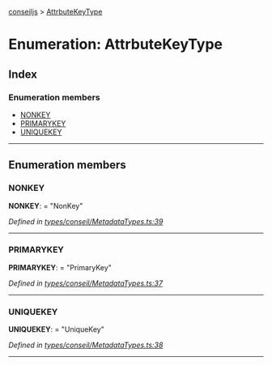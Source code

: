 [conseiljs](../README.md) > [AttrbuteKeyType](../enums/attrbutekeytype.md)

# Enumeration: AttrbuteKeyType

## Index

### Enumeration members

* [NONKEY](attrbutekeytype.md#nonkey)
* [PRIMARYKEY](attrbutekeytype.md#primarykey)
* [UNIQUEKEY](attrbutekeytype.md#uniquekey)

---

## Enumeration members

<a id="nonkey"></a>

###  NONKEY

**NONKEY**:  = "NonKey"

*Defined in [types/conseil/MetadataTypes.ts:39](https://github.com/Cryptonomic/ConseilJS/blob/9d6b05b/src/types/conseil/MetadataTypes.ts#L39)*

___
<a id="primarykey"></a>

###  PRIMARYKEY

**PRIMARYKEY**:  = "PrimaryKey"

*Defined in [types/conseil/MetadataTypes.ts:37](https://github.com/Cryptonomic/ConseilJS/blob/9d6b05b/src/types/conseil/MetadataTypes.ts#L37)*

___
<a id="uniquekey"></a>

###  UNIQUEKEY

**UNIQUEKEY**:  = "UniqueKey"

*Defined in [types/conseil/MetadataTypes.ts:38](https://github.com/Cryptonomic/ConseilJS/blob/9d6b05b/src/types/conseil/MetadataTypes.ts#L38)*

___


